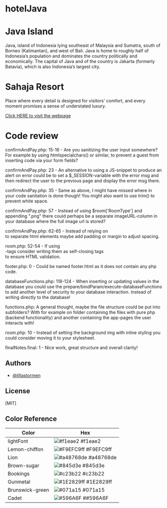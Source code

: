 # hotelJava
# Java Island

Java, island of Indonesia lying southeast of Malaysia and Sumatra, south of Borneo (Kalimantan), and west of Bali. Java is home to roughly half of Indonesia’s population and dominates the country politically and economically. The capital of Java and of the country is Jakarta (formerly Batavia), which is also Indonesia’s largest city.

# Sahaja Resort

Place where every detail is designed for visitors' comfort, and every moment promises a sense of understated luxury.

[Click HERE to visit the webpage](https://panickaro.se/SahajaResort/)

# Code review

confirmAndPay.php: 15-16 - Are you sanitizing the user input somewhere? For example by using htmlspecialchars() or similar, to prevent a guest from inserting code via your form fields?

confirmAndPay.php: 23 - An alternative to using a JS-snippet to produce an alert on error could be to set a $_SESSION-variable with the error msg and then redirect the user to the previous page and display the error msg there.

confirmAndPay.php: 35 - Same as above, I might have missed where in your code sanitation is done though! You might also want to use trim() to prevent white space.

confirmAndPay.php: 57 - Instead of using $room['RoomType'] and appending ".png" there could perhaps be a separate imageURL-column in your database where the full image url is stored?

confirmAndPay.php: 62-65 - Instead of relying on <br> to separate html elements maybe add padding or margin to adjust spacing.

room.php: 52-54 - If using <br>-tags consider writing them as self-closing tags <br /> to ensure HTML validation.

footer.php: 0 - Could be named footer.html as it does not contain any php code.

databaseFunctions.php: 118-124 - When inserting or updating values in the database you could use the prepare/bindParam/execute-databaseFunctions to add another level of security to your database interaction. Instead of writing directly to the database!

functions.php: A general thought, maybe the file structure could be put into subfolders? With for example on folder containing the files with pure php (backend functionality) and another containing the app-pages the user interacts with!

room.php: 10 - Instead of setting the background img with inline styling you could consider moving it to your stylesheet.

finalNotes.final: 1 - Nice work, great structure and overall clarity!

## Authors

- [@lillastormen](https://github.com/lillastormen)


## License

[MIT]


## Color Reference

| Color             | Hex                                                                |
| ----------------- | ------------------------------------------------------------------ |
| lightFont| ![#f1eae2](https://via.placeholder.com/10/f1eae2?text=+) #f1eae2|
| Lemon-chiffon| ![#F9EFC9ff](https://via.placeholder.com/10/F9EFC9ff?text=+) #F9EFC9ff|
| Lion | ![#a48768de](https://via.placeholder.com/10/a48768de?text=+) #a48768de |
| Brown-sugar | ![#845d3e](https://via.placeholder.com/10/845d3e?text=+) #845d3e |
| Bookings | ![#c23b22](https://via.placeholder.com/10/c23b22?text=+) #c23b22 |
| Gunmetal | ![#1E2829ff](https://via.placeholder.com/10/1E2829ff?text=+) #1E2829ff |
| Brunswick-green| ![#071a15](https://via.placeholder.com/10/071a15?text=+) #071a15|
| Cadet | ![#596A6F](https://via.placeholder.com/10/596A6F?text=+) ##596A6F |


